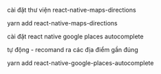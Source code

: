 cài đặt thư viện react-native-maps-directions

yarn add react-native-maps-directions

cài đặt react native google places autocomplete

tự động - recomand ra các địa điểm gần đúng

yarn add react-native-google-places-autocomplete
